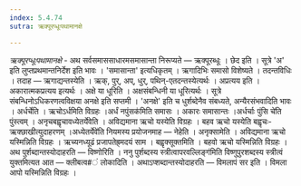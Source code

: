 ```yaml
---
index: 5.4.74
sutra: ऋक्पूरप्धूःपथामानक्षे

---
```

_ऋक्पूरप्धूःपथामानक्षे_ - अथ सर्वसमाससाधारमसमासान्ता निरूप्यते — ऋक्पूरब्धूः । छेद इति । सूत्रे 'अ' इति लुप्तप्रथमान्तनिर्देश इति भावः । 'समासान्ता' इत्यधिकृतम् । ऋगादिभिः समासो विशेष्यते । तदन्तविधिः । तदाह — ऋगाद्यन्तस्येति । ऋक्, पुर्, अप्, धुर्, पथिन्-एतदन्तस्येत्यर्थः । अप्रत्यय इति । अकारात्मकप्रत्यय इत्यर्थः । अक्षे या धूरिति । अक्षसंबन्धिनी या धूरित्यर्थः । सूत्रे संबन्धिनोऽधिकरणत्वविक्षया अनक्षे इति सप्तमी । 'अनक्षे' इति च धुर्शब्देनैव संबध्यते, अन्यैरसंभवादिति भावः । अर्धर्चेति । ऋचोऽर्धमिति विग्रहः ।अर्धं नपुंसक॑मिति समासः । अकारः समासान्तः ।अर्धर्चाः पुंसि चे॑ति पुंस्त्वम् । अनृचबह्वृचावध्येतर्येवेति । अविद्यमाना ऋचो यस्येति विग्रहः । बहव ऋचो यस्येति बह्वृचः-ऋक्छाखीत्युदाहरणम् ।अध्येतर्येवे॑ति नियमस्य प्रयोजनमाह — नेहेति । अनृक्सामेति । अविद्यमाना ऋचो यस्मिन्निति विग्रहः । ऋच्यनध्यूढं प्रजापतेह्र्मदयं साम । बह्वृक्सूक्तमिति । बहवो ऋचो यस्मिन्निति विग्रहः । अथ पुर्शब्दान्तस्योदाहरति — विष्णोरिति । ननु पुर्शब्दस्य स्त्रीत्वापरवल्लिङ्ग॑मिति विष्णुपुरशब्दस्य स्त्रीत्वं युक्तमित्यत आत — क्लीबत्व#ं लोकादिति । अथाऽप्शब्दान्तस्योदाहरति — विमलापं सर इति । विमला आपो यस्मिन्निति विग्रहः । 
